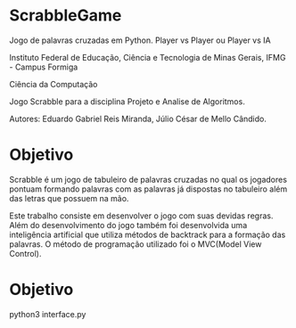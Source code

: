 <h1 align="left"> ScrabbleGame </h1>

Jogo de palavras cruzadas em Python. Player vs Player ou Player vs IA

Instituto Federal de Educação, Ciência e Tecnologia de Minas Gerais, IFMG - Campus Formiga

Ciência da Computação

Jogo Scrabble para a disciplina Projeto e Analise de Algoritmos.

Autores: Eduardo Gabriel Reis Miranda, Júlio César de Mello Cândido.

<h1 align="left"> Objetivo </h1>

Scrabble é um jogo de tabuleiro de palavras cruzadas no qual os jogadores pontuam formando palavras com as palavras já dispostas no tabuleiro além das letras que possuem na mão.

Este trabalho consiste em desenvolver o jogo com suas devidas regras. Além do desenvolvimento do jogo também foi desenvolvida uma inteligência artificial que utiliza métodos de backtrack para a formação das palavras. O método de programação utilizado foi o MVC(Model View Control).

<h1 align="left"> Objetivo </h1>
python3 interface.py

